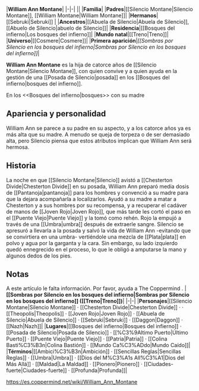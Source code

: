 

|**William Ann Montane**|
|-|-|
||
|**Familia**|
|**Padres**|[[Silencio Montane\|Silencio Montane]], [[William Montane\|William Montane]]|
|**Hermanos**|[[Sebruki\|Sebruki]] |
|**Ancestros**|[[Abuela de Silencio\|Abuela de Silencio]], [[Abuelo de Silencio\|abuelo de Silencio]]|
|**Residencia**|[[Bosques del infierno\|Los bosques del infierno]]|
|**Mundo natal**|[[Treno\|Treno]]|
|**Universo**|[[Cosmere\|Cosmere]]|
|**Primera aparición**|*[[Sombras por Silencio en los bosques del infierno\|Sombras por Silencio en los bosques del infierno]]*|

**William Ann Montane** es la hija de catorce años de [[Silencio Montane\|Silencio Montane]], con quien convive y a quien ayuda en la gestión de una [[Posada de Silencio\|posada]] en los [[Bosques del infierno\|bosques del infierno]].

  En los <<Bosques del infierno\|bosques>> con su madre
## Apariencia y personalidad
William Ann se parece a su padre en su aspecto, y a los catorce años ya es más alta que su madre. A menudo se queja de torpeza o de ser demasiado alta, pero Silencio piensa que estos atributos implican que William Ann será hermosa.

## Historia
La noche en que [[Silencio Montane\|Silencio]] avistó a [[Chesterton Divide\|Chesterton Divide]] en su posada, William Ann preparó media dosis de [[Pantanoja\|pantanoja]] para los hombres y convenció a su madre para que la dejara acompañarla a localizarlos. Ayudó a su madre a matar a Chesterton y a sus hombres por su recompensa, y a recuperar el cadáver de manos de [[Joven Rojo\|Joven Rojo]], que más tarde les cortó el paso en el [[Puente Viejo\|Puente Viejo]] y la tomó como rehén. Rojo la empujó a través de una [[Umbra\|umbra]] después de extraerle sangre.
Silencio se apresuró a llevarla a la posada y salvó la vida de William Ann -evitando que se convirtiera en una umbra- vertiéndole una mezcla de [[Plata\|plata]] en polvo y agua por la garganta y la cara. Sin embargo, su lado izquierdo quedó ennegrecido en el proceso, lo que le obligó a amputarse la mano y algunos dedos de los pies.

## Notas

A este artículo le falta información. Por favor, ayuda a The Coppermind .
|**[[Sombras por Silencio en los bosques del infierno\|Sombras por Silencio en los bosques del infierno]] ([[Treno\|Treno]])**|
|-|-|
|**Personajes**|[[Silencio Montane\|Silencio Montane]] · [[Chesterton Divide\|Chesterton Divide]] ·  · [[Theopolis\|Theopolis]] · [[Joven Rojo\|Joven Rojo]] · [[Abuela de Silencio\|Abuela de Silencio]] · [[Sebruki\|Sebruki]] · [[Daggon\|Daggon]] · [[Nazh\|Nazh]]|
|**Lugares**|[[Bosques del infierno\|Bosques del infierno]] · [[Posada de Silencio\|Posada de Silencio]] · [[%C3%9Altimo Puerto\|Último Puerto]] · [[Puente Viejo\|Puente Viejo]] · [[Patria\|Patria]] · [[Colina Basti%C3%B3n\|Colina Bastión]] · [[Mundo Ca%C3%ADdo\|Mundo Caído]]|
|**Términos**|[[Ambici%C3%B3n\|Ambición]] · [[Sencillas Reglas\|Sencillas Reglas]] · [[Umbra\|Umbra]] · [[Dios del M%C3%A1s All%C3%A1\|Dios del Más Allá]] · [[Maldad\|La Maldad]] · [[Pionero\|Pionero]] · [[Ciudades-fuerte\|Ciudades-fuerte]] · [[Profunda\|Profunda]]|



https://es.coppermind.net/wiki/William_Ann_Montane